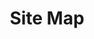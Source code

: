 ---
layout: child_layout/site_map
title: Site Map
permalink: /site-map/
hero_image: /assets/img/content/hero/hero-1-placeholder.png
---